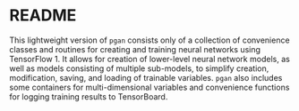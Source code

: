 # README

This lightweight version of `pgan` consists only of a collection of convenience classes and routines for creating and training neural networks using TensorFlow 1. It allows for creation of lower-level neural network models, as well as models consisting of multiple sub-models, to simplify creation, modification, saving, and loading of trainable variables. `pgan` also includes some containers for multi-dimensional variables and convenience functions for logging training results to TensorBoard.

